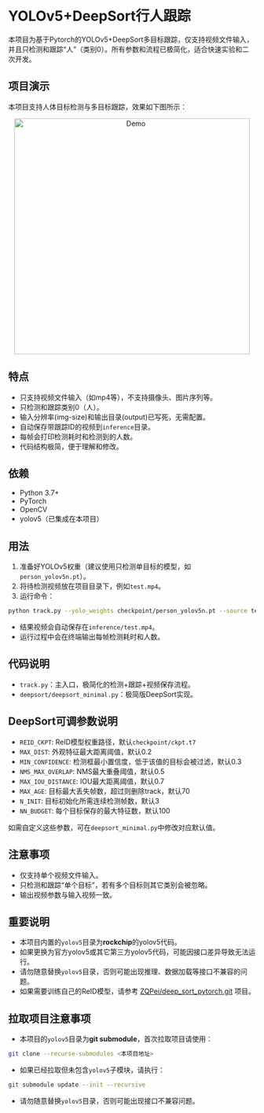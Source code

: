 # YOLOv5+DeepSort行人跟踪

本项目为基于Pytorch的YOLOv5+DeepSort多目标跟踪，仅支持视频文件输入，并且只检测和跟踪“人”（类别0）。所有参数和流程已极简化，适合快速实验和二次开发。

## 项目演示

本项目支持人体目标检测与多目标跟踪，效果如下图所示：

<p align="center">
  <img src="demo.gif" alt="Demo" width="480">
</p>

## 特点
- 只支持视频文件输入（如mp4等），不支持摄像头、图片序列等。
- 只检测和跟踪类别0（人）。
- 输入分辨率(img-size)和输出目录(output)已写死，无需配置。
- 自动保存带跟踪ID的视频到`inference`目录。
- 每帧会打印检测耗时和检测到的人数。
- 代码结构极简，便于理解和修改。

## 依赖
- Python 3.7+
- PyTorch
- OpenCV
- yolov5（已集成在本项目）

## 用法

1. 准备好YOLOv5权重（建议使用只检测单目标的模型，如`person_yolov5n.pt`）。
2. 将待检测视频放在项目目录下，例如`test.mp4`。
3. 运行命令：

```bash
python track.py --yolo_weights checkpoint/person_yolov5n.pt --source test.mp4
```

- 结果视频会自动保存在`inference/test.mp4`。
- 运行过程中会在终端输出每帧检测耗时和人数。

## 代码说明
- `track.py`：主入口，极简化的检测+跟踪+视频保存流程。
- `deepsort/deepsort_minimal.py`：极简版DeepSort实现。

## DeepSort可调参数说明

- `REID_CKPT`: ReID模型权重路径，默认`checkpoint/ckpt.t7`
- `MAX_DIST`: 外观特征最大距离阈值，默认0.2
- `MIN_CONFIDENCE`: 检测框最小置信度，低于该值的目标会被过滤，默认0.3
- `NMS_MAX_OVERLAP`: NMS最大重叠阈值，默认0.5
- `MAX_IOU_DISTANCE`: IOU最大距离阈值，默认0.7
- `MAX_AGE`: 目标最大丢失帧数，超过则删除track，默认70
- `N_INIT`: 目标初始化所需连续检测帧数，默认3
- `NN_BUDGET`: 每个目标保存的最大特征数，默认100

如需自定义这些参数，可在`deepsort_minimal.py`中修改对应默认值。

## 注意事项
- 仅支持单个视频文件输入。
- 只检测和跟踪“单个目标”，若有多个目标则其它类别会被忽略。
- 输出视频参数与输入视频一致。

## 重要说明

- 本项目内置的`yolov5`目录为**rockchip**的yolov5代码。
- 如果更换为官方yolov5或其它第三方yolov5代码，可能因接口差异导致无法运行。
- 请勿随意替换`yolov5`目录，否则可能出现推理、数据加载等接口不兼容的问题。
- 如果需要训练自己的ReID模型，请参考 [ZQPei/deep_sort_pytorch.git](https://github.com/ZQPei/deep_sort_pytorch.git) 项目。

## 拉取项目注意事项

- 本项目的`yolov5`目录为**git submodule**，首次拉取项目请使用：

```bash
git clone --recurse-submodules <本项目地址>
```

- 如果已经拉取但未包含`yolov5`子模块，请执行：

```bash
git submodule update --init --recursive
```

- 请勿随意替换`yolov5`目录，否则可能出现接口不兼容问题。
